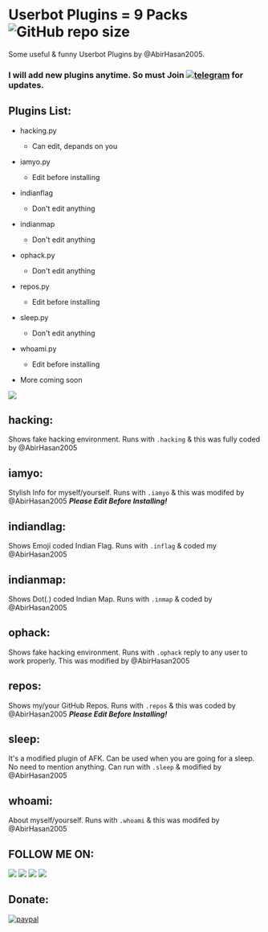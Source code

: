 # Userbot Plugins = 9 Packs ![GitHub repo size](https://img.shields.io/github/repo-size/AbirHasan2005/?label=Repo%20Size)
Some useful & funny Userbot Plugins by @AbirHasan2005.

### I will add new plugins anytime. So must Join [![telegram](https://img.shields.io/badge/Telegram-Telegram%20Group-blue.svg?logo=telegram)](http://t.me/linux_repo) for updates.

## Plugins List:
- hacking.py
	- Can edit, depands on you

- iamyo.py
	- Edit before installing

- indianflag
	- Don't edit anything

- indianmap
	- Don't edit anything

- ophack.py
	- Don't edit anything

- repos.py
	- Edit before installing

- sleep.py
	- Don't edit anything

- whoami.py
	- Edit before installing

- More coming soon

<a href="https://t.me/linux_repo"><img src="https://img.shields.io/badge/Telegram-Join%20Telegram%20Group-blue.svg?logo=telegram"></a>

## hacking:
Shows fake hacking environment. Runs with `.hacking` & this was fully coded by @AbirHasan2005

## iamyo:
Stylish Info for myself/yourself. Runs with `.iamyo` & this was modifed by @AbirHasan2005     ***Please Edit Before Installing!***

## indiandlag:
Shows Emoji coded Indian Flag. Runs with `.inflag` & coded my @AbirHasan2005

## indianmap:
Shows Dot(.) coded Indian Map. Runs with `.inmap` & coded by @AbirHasan2005

## ophack:
Shows fake hacking environment. Runs with `.ophack` reply to any user to work properly. This was modified by @AbirHasan2005

## repos:
Shows my/your GitHub Repos. Runs with `.repos` & this was coded by @AbirHasan2005     ***Please Edit Before Installing!***

## sleep:
It's a modified plugin of AFK. Can be used when you are going for a sleep. No need to mention anything. Can run with `.sleep` & modified by @AbirHasan2005

## whoami:
About myself/yourself. Runs with `.whoami` & this was modifed by @AbirHasan2005

## FOLLOW ME ON:
<a href="https://github.com/AbirHasan2005"><img src="https://img.shields.io/badge/GitHub-Follow%20on%20GitHub-inactive.svg?logo=github"></a> <a href="https://twitter.com/AbirHasan2005"><img src="https://img.shields.io/badge/Twitter-Follow%20on%20Twitter-informational.svg?logo=twitter"></a> <a href="https://facebook.com/AbirHasan2005"><img src="https://img.shields.io/badge/Facebook-Follow%20on%20Facebook-blue.svg?logo=facebook"></a> <a href="https://instagram.com/AbirHasan2005"><img src="https://img.shields.io/badge/Instagram-Follow%20on%20Instagram-important.svg?logo=instagram"></a>

## Donate:
[![paypal](https://www.paypalobjects.com/en_US/i/btn/btn_donateCC_LG.gif)](https://paypal.me/AbirHasan2005)